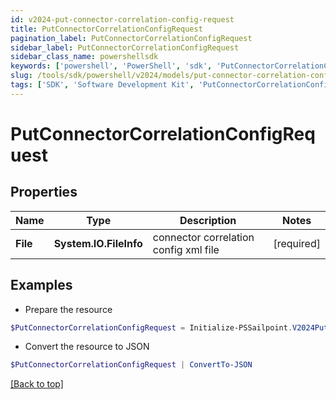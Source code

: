 ```yaml
---
id: v2024-put-connector-correlation-config-request
title: PutConnectorCorrelationConfigRequest
pagination_label: PutConnectorCorrelationConfigRequest
sidebar_label: PutConnectorCorrelationConfigRequest
sidebar_class_name: powershellsdk
keywords: ['powershell', 'PowerShell', 'sdk', 'PutConnectorCorrelationConfigRequest'] 
slug: /tools/sdk/powershell/v2024/models/put-connector-correlation-config-request
tags: ['SDK', 'Software Development Kit', 'PutConnectorCorrelationConfigRequest']
---
```



# PutConnectorCorrelationConfigRequest

## Properties

Name | Type | Description | Notes
------------ | ------------- | ------------- | -------------
**File** |  **System.IO.FileInfo** | connector correlation config xml file | [required]

## Examples

- Prepare the resource
```powershell
$PutConnectorCorrelationConfigRequest = Initialize-PSSailpoint.V2024PutConnectorCorrelationConfigRequest  -File null
```

- Convert the resource to JSON
```powershell
$PutConnectorCorrelationConfigRequest | ConvertTo-JSON
```


[[Back to top]](#) 

